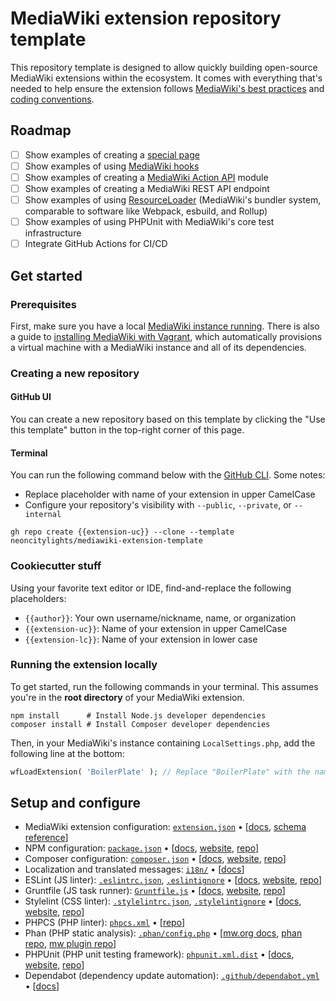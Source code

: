# MediaWiki extension repository template

This repository template is designed to allow quickly building open-source MediaWiki extensions within the ecosystem. It comes with everything that's needed to help ensure the extension follows [MediaWiki's best practices](https://www.mediawiki.org/wiki/Best_practices_for_extensions) and [coding conventions](https://www.mediawiki.org/wiki/Manual:Coding_conventions).

## Roadmap

- [ ] Show examples of creating a [special page](https://www.mediawiki.org/wiki/Manual:Special_pages)
- [ ] Show examples of using [MediaWiki hooks](https://www.mediawiki.org/wiki/Manual:Hooks)
- [ ] Show examples of creating a [MediaWiki Action API](https://www.mediawiki.org/wiki/API:Main_page) module
- [ ] Show examples of creating a MediaWiki REST API endpoint
- [ ] Show examples of using [ResourceLoader](https://www.mediawiki.org/wiki/ResourceLoader) (MediaWiki's bundler system, comparable to software like Webpack, esbuild, and Rollup)
- [ ] Show examples of using PHPUnit with MediaWiki's core test infrastructure
- [ ] Integrate GitHub Actions for CI/CD

## Get started

### Prerequisites

First, make sure you have a local [MediaWiki instance running](https://www.mediawiki.org/wiki/Manual:Installing_MediaWiki). There is also a guide to [installing MediaWiki with Vagrant](https://www.mediawiki.org/wiki/MediaWiki-Vagrant), which automatically provisions a virtual machine with a MediaWiki instance and all of its dependencies.

### Creating a new repository

#### GitHub UI

You can create a new repository based on this template by clicking the "Use this template" button in the top-right corner of this page.

#### Terminal

You can run the following command below with the [GitHub CLI](https://cli.github.com/). Some notes:

- Replace placeholder with name of your extension in upper CamelCase
- Configure your repository's visibility with `--public`, `--private`, or `--internal`

```shell
gh repo create {{extension-uc}} --clone --template neoncitylights/mediawiki-extension-template
```

### Cookiecutter stuff

Using your favorite text editor or IDE, find-and-replace the following placeholders:

- `{{author}}`: Your own username/nickname, name, or organization
- `{{extension-uc}}`: Name of your extension in upper CamelCase
- `{{extension-lc}}`: Name of your extension in lower case

### Running the extension locally

To get started, run the following commands in your terminal. This assumes you're in the **root directory** of your MediaWiki extension.

```shell
npm install      # Install Node.js developer dependencies
composer install # Install Composer developer dependencies
```

Then, in your MediaWiki's instance containing `LocalSettings.php`, add the following line at the bottom:

```php
wfLoadExtension( 'BoilerPlate' ); // Replace "BoilerPlate" with the name of your extension
```

## Setup and configure

- MediaWiki extension configuration: [`extension.json`](./extension.json) • [[docs](https://www.mediawiki.org/wiki/Manual:Extension.json), [schema reference](https://www.mediawiki.org/wiki/Manual:Extension.json/Schema)]
- NPM configuration: [`package.json`](./package.json) • [[docs](https://docs.npmjs.com/cli/v9/configuring-npm/package-json), [website](https://www.npmjs.com/), [repo](https://github.com/npm/cli)]
- Composer configuration: [`composer.json`](./composer.json) • [[docs](https://getcomposer.org/doc/04-schema.md), [website](https://getcomposer.org/), [repo](https://github.com/composer/composer)]
- Localization and translated messages: [`i18n/`](./i18n/) • [[docs](https://www.mediawiki.org/wiki/Localisation)]
- ESLint (JS linter): [`.eslintrc.json`](./.eslintrc.json), [`.eslintignore`](./.eslintignore) • [[docs](https://eslint.org/docs/latest/use/configure/), [website](https://eslint.org/), [repo](https://github.com/eslint/eslint)]
- Gruntfile (JS task runner): [`Gruntfile.js`](./Gruntfile.js) • [[docs](https://gruntjs.com/configuring-tasks), [website](https://gruntjs.com/), [repo](https://github.com/gruntjs/grunt)]
- Stylelint (CSS linter): [`.stylelintrc.json`](./.stylelintrc.json), [`.stylelintignore`](./.stylelintignore) • [[docs](https://stylelint.io/docs/user-guide/configuration), [website](https://stylelint.io/), [repo](https://github.com/stylelint/stylelint)]
- PHPCS (PHP linter): [`phpcs.xml`](./phpcs.xml) • [[repo](https://github.com/squizlabs/PHP_CodeSniffer)]
- Phan (PHP static analysis): [`.phan/config.php`](./.phan/config.php) • [[mw.org docs](https://www.mediawiki.org/wiki/Continuous_integration/Phan), [phan repo](https://github.com/phan/phan/), [mw plugin repo](https://gerrit.wikimedia.org/g/mediawiki/tools/phan/SecurityCheckPlugin)]
- PHPUnit (PHP unit testing framework): [`phpunit.xml.dist`](./phpunit.xml.dist) • [[docs](https://docs.phpunit.de/en/10.2/configuration.html), [website](https://phpunit.de/), [repo](https://github.com/sebastianbergmann/phpunit)]
- Dependabot (dependency update automation): [`.github/dependabot.yml`](./.github/dependabot.yml) • [[docs](https://docs.github.com/en/code-security/dependabot/dependabot-version-updates/configuration-options-for-the-dependabot.yml-file)]
